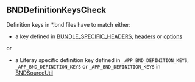 ## BNDDefinitionKeysCheck

Definition keys in *.bnd files have to match either:

* a key defined in
[BUNDLE\_SPECIFIC\_HEADERS](http://grepcode.com/file/repo1.maven.org/maven2/biz.aQute.bnd/bnd/2.1.0/aQute/bnd/osgi/Constants.java#Constants.0BUNDLE_SPECIFIC_HEADERS),
[headers](http://grepcode.com/file/repo1.maven.org/maven2/biz.aQute.bnd/bnd/2.1.0/aQute/bnd/osgi/Constants.java#Constants.0headers)
or
[options](http://grepcode.com/file/repo1.maven.org/maven2/biz.aQute.bnd/bnd/2.1.0/aQute/bnd/osgi/Constants.java#Constants.0options)

or

* a Liferay specific definition key defined in `_APP_BND_DEFINITION_KEYS`,
 `_APP_BND_DEFINITION_KEYS` or `_APP_BND_DEFINITION_KEYS` in
[BNDSourceUtil](https://github.com/liferay/liferay-portal/blob/master/modules/util/source-formatter/src/main/java/com/liferay/source/formatter/checks/util/BNDSourceUtil.java)